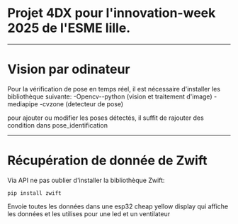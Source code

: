 # Projet 4DX pour l'innovation-week 2025 de l'ESME lille.
---
# Vision par odinateur

Pour la vérification de pose en temps réel, il est nécessaire d'installer les bibliothèque suivante:
-Opencv--python (vision et traitement d'image)
-mediapipe
-cvzone (detecteur de pose)

pour ajouter ou modifier les poses détectés, il suffit de rajouter des condition dans pose_identification

---
# Récupération de donnée de Zwift

Via API ne pas oublier d'installer la bibliothèque Zwift:
```
pip install zwift
```
Envoie toutes les données dans une esp32 cheap yellow display qui affiche les données et les utilises pour une led et un ventilateur
